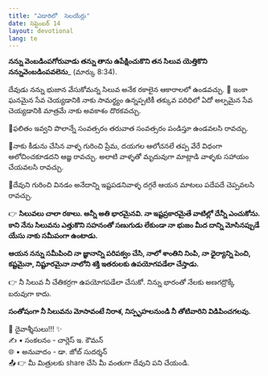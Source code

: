 ```yaml
---
title: "ఎడారిలో  సెలయేర్లు"
date: సెప్టెంబర్ 14
layout: devotional
lang: te
---
```



**నన్ను వెంబడింపగోరువాడు తన్ను తాను ఉపేక్షించుకొని తన సిలువ యెత్తికొని నన్నువెంబడింపవలెను**_ (మార్కు 8:34). 

దేవుడు నన్ను భుజాన వేసుకోమన్న సిలువ అనేక రకాలైన ఆకారాలలో ఉండవచ్చు.
🔹 ఇంకా ఘనమైన సేవ చెయ్యడానికి నాకు సామర్థ్యం ఉన్నప్పటికీ తక్కువ పరిధిలో ఏదో అల్పమైన సేవ చెయ్యడానికి మాత్రమే నాకు అవకాశం దొరకవచ్చు. 

🔹ఫలితం ఇవ్వని పొలాన్నే సంవత్సరం తరువాత సంవత్సరం పండిస్తూ ఉండవలసి రావచ్చు. 

🔹నాకు కీడును చేసిన వాళ్ళ గురించి ప్రేమ, దయగల ఆలోచనలే తప్ప వేరే విధంగా ఆలోచించకూడదని ఆజ్ఞ రావచ్చు. అలాటి వాళ్ళతో మృదువుగా మాట్లాడి వాళ్ళకు సహాయం చేయవలసి రావచ్చు. 

🔹దేవుని గురించి వినడం అనేదాన్ని ఇష్టపడనివాళ్ళ దగ్గరే ఆయన మాటలు పదేపదే చెప్పవలసి రావచ్చు.

👉 **సిలువలు చాలా రకాలు. అన్నీ అతి భారమైనవి. నా ఇష్టప్రకారమైతే వాటిల్లో దేన్నీ ఎంచుకోను. కాని నేను సిలువను ఎత్తుకొని సహనంతో సణుగుడు లేకుండా నా భుజం మీద దాన్ని మోసినప్పుడే యేసు నాకు సమీపంగా ఉంటాడు.**

**ఆయన నన్ను సమీపించి నా జ్ఞానాన్ని పరిపక్వం చేసి, నాలో శాంతిని నింపి, నా ధైర్యాన్ని పెంచి, కష్టమైనా, నిష్టూరమైనా నాలోని శక్తి ఇతరులకు ఉపయోగపడేలా చేస్తాడు.**

👉 నీ సిలువ నీ చేతికర్రగా ఉపయోగపడేలా చేసుకో. నిన్ను భారంతో నేలకు అణగద్రొక్కే బరువుగా కాదు.

**సంతోషంగా నీ సిలువను మోసావంటే నిరాశ, నిస్పృహలనుండి నీ తోటివారిని విడిపించగలవు.**

<div class="blessing">🙏 <span class="bless-text">దైవాశ్శీసులు!!!</span> ✨</div>

<div class="credit">✍️ <span class="credit-text">▪ సంకలనం - చార్లెస్ ఇ. కౌమన్</span></div>
<div class="credit">🌐 <span class="credit-text">▪ అనువాదం - డా. జోబ్ సుదర్శన్</span></div>

<div class="share">📤 👉 <span class="share-text">మీ మిత్రులకు share చేసి మీ వంతుగా దేవుని పని చేయండి.</span></div>
